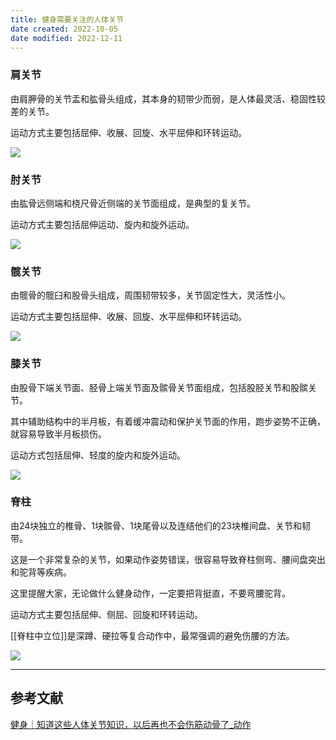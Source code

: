 ```yaml
---
title: 健身需要关注的人体关节
date created: 2022-10-05
date modified: 2022-12-11
---
```


### **肩关节**

由肩胛骨的关节盂和肱骨头组成，其本身的韧带少而弱，是人体最灵活、稳固性较差的关节。

运动方式主要包括屈伸、收展、回旋、水平屈伸和环转运动。

![](https://p2.itc.cn/images01/20211111/2bf82d3349134573bc1960f7d79ed0b0.jpeg)

### **肘关节**

由肱骨远侧端和桡尺骨近侧端的关节面组成，是典型的复关节。

运动方式主要包括屈伸运动、旋内和旋外运动。

![](https://p8.itc.cn/images01/20211111/6a23afbea55546509f2694f8778baaec.jpeg)

### **髋关节**

由髋骨的髋臼和股骨头组成，周围韧带较多，关节固定性大，灵活性小。

运动方式主要包括屈伸、收展、回旋、水平屈伸和环转运动。

![](https://p3.itc.cn/images01/20211111/c58679faac9c40b781604b6a0cf5075b.jpeg)

### **膝关节**

由股骨下端关节面、胫骨上端关节面及髌骨关节面组成，包括股胫关节和股髌关节。

其中辅助结构中的半月板，有着缓冲震动和保护关节面的作用，跑步姿势不正确，就容易导致半月板损伤。

运动方式包括屈伸、轻度的旋内和旋外运动。

![](https://p9.itc.cn/images01/20211111/129f3130aed643e9980cbb7fa4134c93.jpeg)

### **脊柱**

由24块独立的椎骨、1块髌骨、1块尾骨以及连结他们的23块椎间盘、关节和韧带。

这是一个非常复杂的关节，如果动作姿势错误，很容易导致脊柱侧弯、腰间盘突出和驼背等疾病。

这里提醒大家，无论做什么健身动作，一定要把背挺直，不要弯腰驼背。

运动方式主要包括屈伸、侧屈、回旋和环转运动。

[[脊柱中立位]]是深蹲、硬拉等复合动作中，最常强调的避免伤腰的方法。

![](https://p1.itc.cn/images01/20211111/e2e364c7a79d40d1bcc5edf4972e4218.jpeg)

---

## 参考文献

[健身｜知道这些人体关节知识，以后再也不会伤筋动骨了_动作](https://www.sohu.com/a/500517160_121262161)
